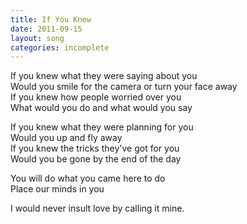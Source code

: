 ```yaml
---
title: If You Knew
date: 2011-09-15
layout: song
categories: incomplete
---
```

If you knew what they were saying about you  
Would you smile for the camera or turn your face away  
If you knew how people worried over you  
What would you do and what would you say

If you knew what they were planning for you  
Would you up and fly away  
If you knew the tricks they've got for you  
Would you be gone by the end of the day

You will do what you came here to do  
Place our minds in you

I would never insult love by calling it mine.
